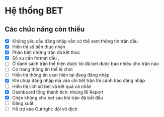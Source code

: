 # Hệ thống BET

## Các chức năng còn thiếu

- [X] Không yêu cầu đăng nhập vẫn có thể xem thông tin trận đấu
- [X] Hiển thị số tiền thực nhận
- [X] Phân biệt những trận đã kết thúc
- [X] Số xu cần format dấu ,
- [ ] Ở danh sách trận thể hiện được tôi đã bet được bao nhiêu cho trận nào
- [ ] Có trang thông tin thể lệ chơi
- [ ] Hiển thị thông tin user hiện tại đang đăng nhập
- [X] Khi chưa đăng nhập mà vào chi tiết trận thì cảnh báo đăng nhập
- [ ] Hiển thị lịch sử bet và kết quả cá nhân
- [X] Dashboard tổng thành tích: nhúng BI Report
- [X] Chặn không cho bet sau khi trận đã bắt đầu
- [ ] Đăng xuất
- [ ] Hỗ trợ kèo Outright: đội vô địch